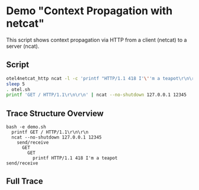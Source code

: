 # Demo "Context Propagation with netcat"
This script shows context propagation via HTTP from a client (netcat) to a server (ncat).
## Script
```sh
otel4netcat_http ncat -l -c 'printf "HTTP/1.1 418 I'\''m a teapot\r\n\r\n"' 12345 & # inject with special command
sleep 5
. otel.sh
printf 'GET / HTTP/1.1\r\n\r\n' | ncat --no-shutdown 127.0.0.1 12345
```
## Trace Structure Overview
```
bash -e demo.sh
  printf GET / HTTP/1.1\r\n\r\n
  ncat --no-shutdown 127.0.0.1 12345
    send/receive
      GET
        GET
          printf HTTP/1.1 418 I'm a teapot
send/receive
```
## Full Trace
```
```
